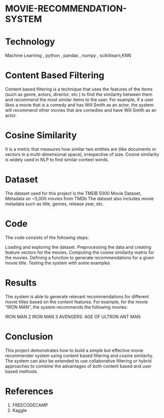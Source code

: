 # MOVIE-RECOMMENDATION-SYSTEM

# Technology
Machine Learning ,
python , pandas , numpy , scikitlearn,KNN

# Content Based Filtering

Content based filtering is a technique that uses the features of the items (such as genre, actors, director, etc.) to find the similarity between them and recommend the most similar items to the user. For example, if a user likes a movie that is a comedy and has Will Smith as an actor, the system will recommend other movies that are comedies and have Will Smith as an actor.


# Cosine Similarity

It is a metric that measures how similar two entities are (like documents or vectors in a multi-dimensional space), irrespective of size. Cosine similarity is widely used in NLP to find similar context words.


# Dataset
The dataset used for this project is the TMDB 5000 Movie Dataset, Metadata on ~5,000 movies from TMDb The dataset also includes movie metadata such as title, genres, release year, etc.

# Code
The code consists of the following steps:

Loading and exploring the dataset. Preprocessing the data and creating feature vectors for the movies. Computing the cosine similarity matrix for the movies. Defining a function to generate recommendations for a given movie title. Testing the system with some examples

# Results
The system is able to generate relevant recommendations for different movie titles based on the content features. For example, for the movie “IRON MAN”, the system recommends the following movies:

IRON MAN 2 IRON MAN 3 AVENGERS: AGE OF ULTRON ANT MAN

# Conclusion
This project demonstrates how to build a simple but effective movie recommender system using content based filtering and cosine similarity. The system can also be extended to use collaborative filtering or hybrid approaches to combine the advantages of both content based and user based methods.

# References
1. FREECODECAMP
2. Kaggle
